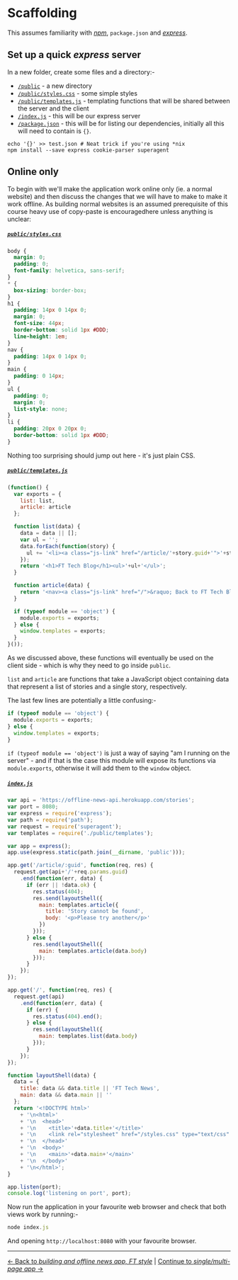 # Scaffolding

This assumes familiarity with [*npm*](https://www.npmjs.org/), `package.json` and [*express*](http://expressjs.com/).

## Set up a quick *express* server

In a new folder, create some files and a directory:-

- [`/public`](./public) - a new directory
- [`/public/styles.css`](./public/style.css) - some simple styles
- [`/public/templates.js`](./public/templates.js) - templating functions that will be shared between the server and the client
- [`/index.js`](./index.js) - this will be our express server
- [`/package.json`](./package.json) - this will be for listing our dependencies, initially all this will need to contain is `{}`.


```
echo '{}' >> test.json # Neat trick if you're using *nix
npm install --save express cookie-parser superagent
```

## Online only

To begin with we'll make the application work online only (ie. a normal website) and then discuss the changes that we will have to make to make it work offline.  As building normal websites is an assumed prerequisite of this course heavy use of copy-paste is encouragedhere unless anything is unclear:

##### [`public/styles.css`](./public/styles.css)

```css
body {
  margin: 0;
  padding: 0;
  font-family: helvetica, sans-serif;
}
* {
  box-sizing: border-box;
}
h1 {
  padding: 14px 0 14px 0;
  margin: 0;
  font-size: 44px;
  border-bottom: solid 1px #DDD;
  line-height: 1em;
}
nav {
  padding: 14px 0 14px 0;
}
main {
  padding: 0 14px;
}
ul {
  padding: 0;
  margin: 0;
  list-style: none;
}
li {
  padding: 20px 0 20px 0;
  border-bottom: solid 1px #DDD;
}
```

Nothing too surprising should jump out here - it's just plain CSS.

##### [`public/templates.js`](./public/templates.js)

```js
(function() {
  var exports = {
    list: list,
    article: article
  };

  function list(data) {
    data = data || [];
    var ul = '';
    data.forEach(function(story) {
      ul += '<li><a class="js-link" href="/article/'+story.guid+'">'+story.title+'</a></li>';
    });
    return '<h1>FT Tech Blog</h1><ul>'+ul+'</ul>';
  }

  function article(data) {
    return '<nav><a class="js-link" href="/">&raquo; Back to FT Tech Blog</a></nav><h1>'+data.title+'</h1>'+data.body;
  }

  if (typeof module == 'object') {
    module.exports = exports;
  } else {
    window.templates = exports;
  }
}());
```

As we discussed above, these functions will eventually be used on the client side - which is why they need to go inside `public`.

`list` and `article` are functions that take a JavaScript object containing data that represent a list of stories and a single story, respectively.

The last few lines are potentially a little confusing:-

```js
if (typeof module == 'object') {
  module.exports = exports;
} else {
  window.templates = exports;
}
```

`if (typeof module == 'object')` is just a way of saying "am I running on the server" - and if that is the case this module will expose its functions via `module.exports`, otherwise it will add them to the `window` object.

##### [`index.js`](./index.js)

```js
var api = 'https://offline-news-api.herokuapp.com/stories';
var port = 8080;
var express = require('express');
var path = require('path');
var request = require('superagent');
var templates = require('./public/templates');

var app = express();
app.use(express.static(path.join(__dirname, 'public')));

app.get('/article/:guid', function(req, res) {
  request.get(api+'/'+req.params.guid)
    .end(function(err, data) {
      if (err || !data.ok) {
        res.status(404);
        res.send(layoutShell({
          main: templates.article({
            title: 'Story cannot be found',
            body: '<p>Please try another</p>'
          })
        }));
      } else {
        res.send(layoutShell({
          main: templates.article(data.body)
        }));
      }
    });
});

app.get('/', function(req, res) {
  request.get(api)
    .end(function(err, data) {
      if (err) {
        res.status(404).end();
      } else {
        res.send(layoutShell({
          main: templates.list(data.body)
        }));
      }
    });
});

function layoutShell(data) {
  data = {
    title: data && data.title || 'FT Tech News',
    main: data && data.main || ''
  };
  return '<!DOCTYPE html>'
    + '\n<html>'
    + '\n  <head>'
    + '\n    <title>'+data.title+'</title>'
    + '\n    <link rel="stylesheet" href="/styles.css" type="text/css" media="all" />'
    + '\n  </head>'
    + '\n  <body>'
    + '\n    <main>'+data.main+'</main>'
    + '\n  </body>'
    + '\n</html>';
}

app.listen(port);
console.log('listening on port', port);
```

Now run the application in your favourite web browser and check that both views work by running:-

```js
node index.js
```

And opening `http://localhost:8080` with your favourite browser.

---

[← Back to *building and offline news app, FT style*](../) | [Continue to *single/multi-page app* →](../02-single-multi-page)
